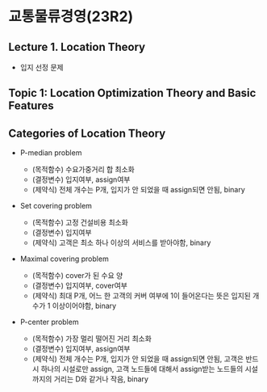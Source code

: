 # 교통물류경영(23R2)

## Lecture 1. Location Theory

- 입지 선정 문제

## Topic 1: Location Optimization Theory and Basic Features



## Categories of Location Theory

- P-median problem
    - (목적함수) 수요가중거리 합 최소화
    - (결정변수) 입지여부, assign여부
    - (제약식) 전체 개수는 P개, 입지가 안 되었을 때 assign되면 안됨, binary

- Set covering problem
    - (목적함수) 고정 건설비용 최소화
    - (결정변수) 입지여부
    - (제약식) 고객은 최소 하나 이상의 서비스를 받아야함, binary
- Maximal covering problem
    - (목적함수) cover가 된 수요 양
    - (결정변수) 입지여부, cover여부
    - (제약식) 최대 P개, 어느 한 고객의 커버 여부에 1이 들어온다는 뜻은 입지된 개수가 1 이상이어야함, binary
- P-center problem
    - (목적함수) 가장 멀리 떨어진 거리 최소화
    - (결정변수) 입지여부, assign여부
    - (제약식) 전체 개수는 P개, 입지가 안 되었을 때 assign되면 안됨, 고객은 반드시 하나의 시설로만 assign, 고객 노드들에 대해서 assign받는 노드들의 시설까지의 거리는 D와 같거나 작음, binary